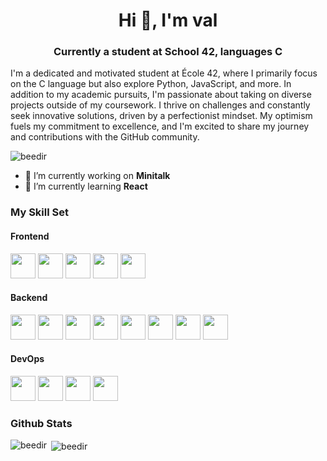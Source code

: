 <h1 align="center">Hi 👋, I'm val</h1>
<h3 align="center">Currently a student at School 42, languages C </h3>

<a align="center">I'm a dedicated and motivated student at École 42, where I primarily focus on the C language but also explore Python, JavaScript, and more. In addition to my academic pursuits, I'm passionate about taking on diverse projects outside of my coursework. I thrive on challenges and constantly seek innovative solutions, driven by a perfectionist mindset. My optimism fuels my commitment to excellence, and I'm excited to share my journey and contributions with the GitHub community.
</a>

<p align="left"> <img src="https://komarev.com/ghpvc/?username=beedir&label=Profile%20views&color=0e75b6&style=flat" alt="beedir" /> </p>

- 🔭 I’m currently working on **Minitalk** 
- 🌱 I’m currently learning **React**

<h3 align="lest">My Skill Set </h3>  
<h4 align="left">Frontend</h4>
<p align="left"> 
<img src="https://profilinator.rishav.dev/skills-assets/react-original-wordmark.svg" width="40" height="40"/> 
<img src="https://profilinator.rishav.dev/skills-assets/css3-original-wordmark.svg" width="40" height="40"/>
<img src="https://profilinator.rishav.dev/skills-assets/html5-original-wordmark.svg" width="40" height="40"/>
<img src="https://profilinator.rishav.dev/skills-assets/javascript-original.svg" width="40" height="40"/>
<img src="https://profilinator.rishav.dev/skills-assets/typescript-original.svg" width="40" height="40"/>
</p>

<h4 align="left">Backend</h4>
<p align="left"> 
<img src="https://profilinator.rishav.dev/skills-assets/c-original.svg" width="40" height="40"/> 
<img src="https://profilinator.rishav.dev/skills-assets/javascript-original.svg" width="40" height="40"/>
<img src="https://profilinator.rishav.dev/skills-assets/typescript-original.svg" width="40" height="40"/>
<img src="https://profilinator.rishav.dev/skills-assets/nodejs-original-wordmark.svg" width="40" height="40"/>
<img src="https://profilinator.rishav.dev/skills-assets/linux-original.svg" width="40" height="40"/>
<img src="https://profilinator.rishav.dev/skills-assets/python-original.svg" width="40" height="40"/>
<img src="https://profilinator.rishav.dev/skills-assets/mysql-original-wordmark.svg" width="40" height="40"/>
<img src="https://profilinator.rishav.dev/skills-assets/php-original.svg" width="40" height="40"/>
</p>

<h4 align="left">DevOps</h4>
<p align="left"> 
<img src="https://profilinator.rishav.dev/skills-assets/google_cloud-icon.svg" width="40" height="40"/> 
<img src="https://profilinator.rishav.dev/skills-assets/linux-original.svg" width="40" height="40"/>
<img src="https://profilinator.rishav.dev/skills-assets/git-scm-icon.svg" width="40" height="40"/>
<img src="https://profilinator.rishav.dev/skills-assets/docker-original-wordmark.svg" width="40" height="40"/> 
</p>

<h3 align="lest">Github Stats </h3>
<p><img align="left" src="https://github-readme-stats.vercel.app/api/top-langs?username=beedir&show_icons=true&locale=en&layout=compact" alt="beedir" /></p>
<p>&nbsp;<img align="center" src="https://github-readme-stats.vercel.app/api?username=beedir&show_icons=true&locale=en" alt="beedir" /></p>
   
  
